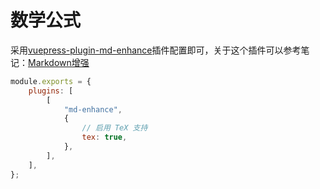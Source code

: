 # 数学公式

采用[vuepress-plugin-md-enhance](https://vuepress-theme-hope.github.io/md-enhance/zh/)插件配置即可，关于这个插件可以参考笔记：[Markdown增强](./Markdown增强.md)

```javascript
module.exports = {
    plugins: [
        [
            "md-enhance",
            {
                // 启用 TeX 支持
                tex: true,
            },
        ],
    ],
};
```
